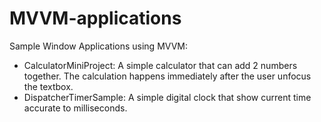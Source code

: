 # MVVM-applications
Sample Window Applications using MVVM:

- CalculatorMiniProject: A simple calculator that can add 2 numbers together. The calculation happens immediately after the user unfocus the textbox.
- DispatcherTimerSample: A simple digital clock that show current time accurate to milliseconds.
